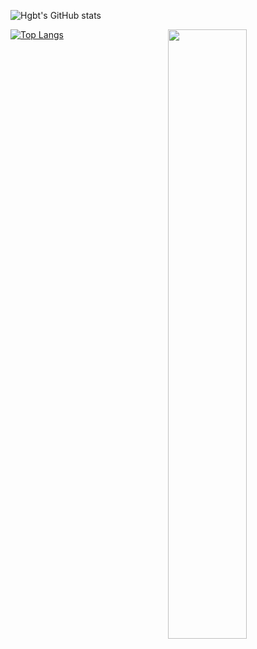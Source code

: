 ![Hgbt's GitHub stats](https://github-readme-stats.vercel.app/api?username=noccylux&count_private=true&theme=synthwave)

<picture>
    <source media="(prefers-color-scheme: dark)" srcset="https://github-readme-stats.vercel.app/api?username=noccylux&theme=dark&show_icons=true">
    <img align="right" width="50%" src="https://github-readme-stats.vercel.app/api?username=noccylux&show_icons=true&count_private=true">
</picture>

<!--START_SECTION:waka-->
<!--END_SECTION:waka-->

[![Top Langs](https://github-readme-stats.vercel.app/api/top-langs/?username=noccylux&layout=compact&theme=synthwave?hide=jupyter%20notebook)](https://github.com/noccylux/github-readme-stats)
